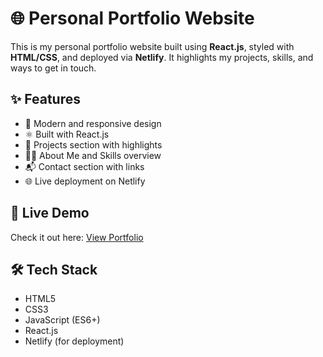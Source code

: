 # 🌐 Personal Portfolio Website

This is my personal portfolio website built using **React.js**, styled with **HTML/CSS**, and deployed via **Netlify**. It highlights my projects, skills, and ways to get in touch.

## ✨ Features

- 🎨 Modern and responsive design
- ⚛️ Built with React.js
- 📂 Projects section with highlights
- 👨‍💻 About Me and Skills overview
- 📬 Contact section with links
- 🌐 Live deployment on Netlify

## 🚀 Live Demo

Check it out here: [View Portfolio]((https://bandis-portfolio.netlify.app/))

## 🛠 Tech Stack

- HTML5  
- CSS3  
- JavaScript (ES6+)  
- React.js  
- Netlify (for deployment)
